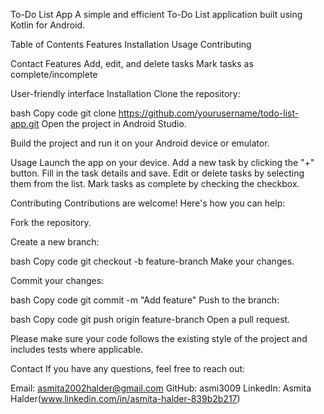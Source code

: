 To-Do List App
A simple and efficient To-Do List application built using Kotlin for Android.


Table of Contents
Features
Installation
Usage
Contributing

Contact
Features
Add, edit, and delete tasks
Mark tasks as complete/incomplete

User-friendly interface
Installation
Clone the repository:

bash
Copy code
git clone https://github.com/yourusername/todo-list-app.git
Open the project in Android Studio.

Build the project and run it on your Android device or emulator.

Usage
Launch the app on your device.
Add a new task by clicking the "+" button.
Fill in the task details and save.
Edit or delete tasks by selecting them from the list.
Mark tasks as complete by checking the checkbox.




Contributing
Contributions are welcome! Here's how you can help:

Fork the repository.

Create a new branch:

bash
Copy code
git checkout -b feature-branch
Make your changes.

Commit your changes:

bash
Copy code
git commit -m "Add feature"
Push to the branch:

bash
Copy code
git push origin feature-branch
Open a pull request.

Please make sure your code follows the existing style of the project and includes tests where applicable.



Contact
If you have any questions, feel free to reach out:

Email: asmita2002halder@gmail.com
GitHub: asmi3009
LinkedIn: Asmita Halder(www.linkedin.com/in/asmita-halder-839b2b217)
